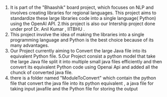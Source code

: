 1. It is part of the "Bhaashik" board project, which focuses on NLP and involves creating libraries for regional languages. This project aims to standardize these large libraries code into a single language( Python) using the OpenAI API.
2.this project is also our Intership project done under prof Dr. Anil Kumar , IITBHU .
3. This project involve the idea of making the libraries into a single programming language and Python is the best choice because of its many advantages.
4. Our Project currently aiming to Convert the large Java file into its equivalent Python file.
5.Our Project consist a python model that take the large Java file split it into multiple small java files efficiently and then convert its equivalent Python code using Openai Api and added all the chunck of converted java file.
6. there is a folder named "ModuleToConvert"  which contain the python file that convert the java file into its python equivalent , a java file for taking input javafile and the Python file for storing the output
